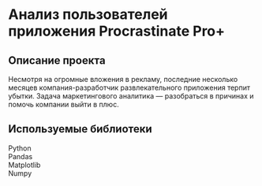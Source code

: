 # Анализ пользователей приложения Procrastinate Pro+

## Описание проекта

Несмотря на огромные вложения в рекламу, последние несколько месяцев компания-разработчик развлекательного приложения терпит убытки. Задача маркетингового аналитика — разобраться в причинах и помочь компании выйти в плюс.

## Используемые библиотеки

Python  
Pandas  
Matplotlib  
Numpy